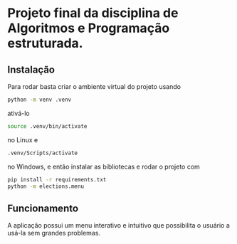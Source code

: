# Projeto final da disciplina de Algoritmos e Programação estruturada.

## Instalação
Para rodar basta criar o ambiente virtual do projeto usando 
```bash
python -m venv .venv
```
ativá-lo
```bash
source .venv/bin/activate
```
no Linux e
```cmd
.venv/Scripts/activate
```
no Windows, e então instalar as bibliotecas e rodar o projeto com 
```bash
pip install -r requirements.txt
python -m elections.menu
```


## Funcionamento
A aplicação possui um menu interativo e intuitivo que possibilita o usuário a usá-la sem grandes problemas. 
